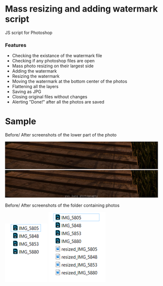 # Mass resizing and adding watermark script
JS script for Photoshop


### Features 
* Checking the existance of the watermark file
* Checking if any photoshop files are open
* Mass photo resizing on their largest side
* Adding the watermark
* Resizing the watermark
* Moving the watermark at the bottom center of the photos
* Flattening all the layers
* Saving as JPG
* Closing original files without changes
* Alerting "Done!" after all the photos are saved


# Sample
Before/ After screenshots of the lower part of the photo


![Screenshot](images/before.jpg)
![Screenshot](images/after.jpg)


Before/ After screenshots of the folder containing photos


![Screenshot](images/before2.PNG)
![Screenshot](images/after2.PNG)
